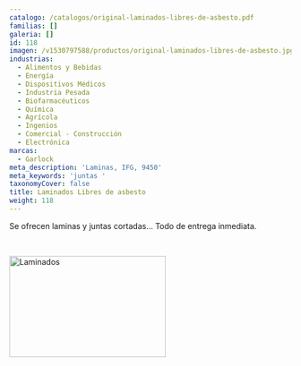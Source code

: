 ```yaml
---
catalogo: /catalogos/original-laminados-libres-de-asbesto.pdf
familias: []
galeria: []
id: 118
imagen: /v1530797588/productos/original-laminados-libres-de-asbesto.jpg
industrias:
  - Alimentos y Bebidas
  - Energía
  - Dispositivos Médicos
  - Industria Pesada
  - Biofarmacéuticos
  - Química
  - Agrícola
  - Ingenios
  - Comercial - Construcción
  - Electrónica
marcas:
  - Garlock
meta_description: 'Laminas, IFG, 9450'
meta_keywords: 'juntas '
taxonomyCover: false
title: Laminados Libres de asbesto
weight: 118
---
```



<p>Se ofrecen laminas y juntas cortadas... Todo de entrega inmediata.</p>
<p> </p>
<p><img src="images/productos/a9b2a1515f4d16504b93bd07527dddfb-GJC.jpg" alt="Laminados" width="279" height="181" /></p>
